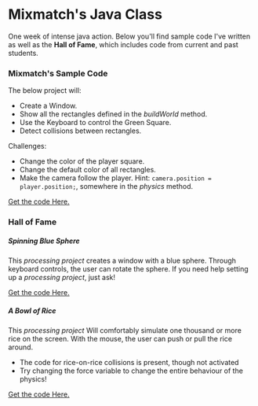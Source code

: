 # Mixmatch's Java Class

One week of intense java action. Below you'll find sample code I've written as well as the **Hall of Fame**, which includes code from current and past students.

### Mixmatch's Sample Code

The below project will:  
- Create a Window.
- Show all the rectangles defined in the *buildWorld* method.
- Use the Keyboard to control the Green Square.
- Detect collisions between rectangles.

Challenges:
- Change the color of the player square.
- Change the default color of all rectangles.
- Make the camera follow the player. Hint:  `camera.position = player.position;`, somewhere in the *physics* method.

[Get the code Here.](./code/mixmatchmaze.java)

### Hall of Fame

##### Spinning Blue Sphere

This *processing project* creates a window with a blue sphere. Through keyboard controls, the user can rotate the sphere. If you need help setting up a *processing project*, just ask!

[Get the code Here.](./code/ProccesingProject.java)

##### A Bowl of Rice

This *processing project* Will comfortably simulate one thousand or more rice on the screen. With the mouse, the user can push or pull the rice around.

- The code for rice-on-rice collisions is present, though not activated
- Try changing the force variable to change the entire behaviour of the physics!

[Get the code Here.](./code/ABowlofRice.java)
